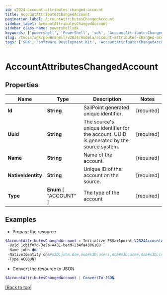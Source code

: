 ```yaml
---
id: v2024-account-attributes-changed-account
title: AccountAttributesChangedAccount
pagination_label: AccountAttributesChangedAccount
sidebar_label: AccountAttributesChangedAccount
sidebar_class_name: powershellsdk
keywords: ['powershell', 'PowerShell', 'sdk', 'AccountAttributesChangedAccount', 'V2024AccountAttributesChangedAccount'] 
slug: /tools/sdk/powershell/v2024/models/account-attributes-changed-account
tags: ['SDK', 'Software Development Kit', 'AccountAttributesChangedAccount', 'V2024AccountAttributesChangedAccount']
---
```



# AccountAttributesChangedAccount

## Properties

Name | Type | Description | Notes
------------ | ------------- | ------------- | -------------
**Id** |  **String** | SailPoint generated unique identifier. | [required]
**Uuid** |  **String** | The source's unique identifier for the account. UUID is generated by the source system. | [required]
**Name** |  **String** | Name of the account. | [required]
**NativeIdentity** |  **String** | Unique ID of the account on the source. | [required]
**Type** |   **Enum** [  "ACCOUNT" ] | The type of the account | [required]

## Examples

- Prepare the resource
```powershell
$AccountAttributesChangedAccount = Initialize-PSSailpoint.V2024AccountAttributesChangedAccount  -Id 52170a74-ca89-11ea-87d0-0242ac130003 `
 -Uuid 1cb1f07d-3e5a-4431-becd-234fa4306108 `
 -Name john.doe `
 -NativeIdentity cn&#x3D;john.doe,ou&#x3D;users,dc&#x3D;acme,dc&#x3D;com `
 -Type ACCOUNT
```

- Convert the resource to JSON
```powershell
$AccountAttributesChangedAccount | ConvertTo-JSON
```


[[Back to top]](#) 

